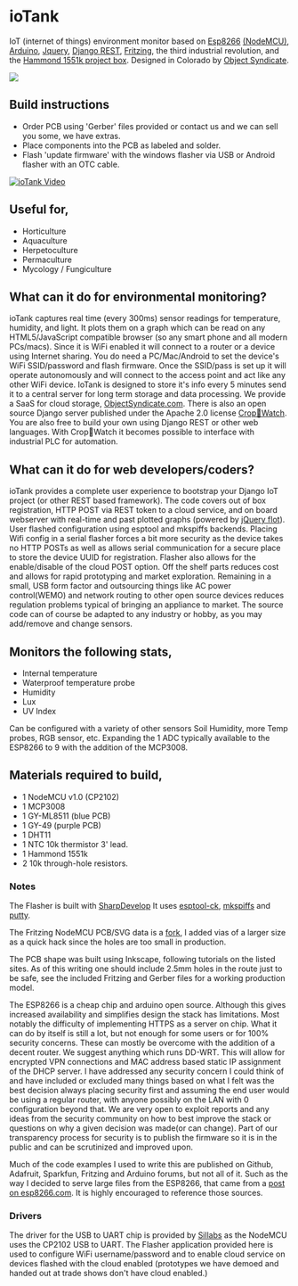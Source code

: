 # ioTank
IoT (internet of things) environment monitor based on [Esp8266](https://espressif.com/en/products/hardware/esp8266ex/overview) [(NodeMCU)](https://github.com/nodemcu/nodemcu-devkit-v1.0), [Arduino](https://www.arduino.cc/), [Jquery](https://jquery.com/), [Django REST](http://www.django-rest-framework.org/), [Fritzing](http://fritzing.org/home/), the third industrial revolution, and the [Hammond 1551k project box](http://www.hammondmfg.com/pdf/1551K.pdf). Designed in Colorado by [Object Syndicate](https://objectsyndicate.com).

<img class='img-responsive' src="https://www.objectsyndicate.com/wp-content/uploads/2017/11/IMAG0343-2.jpg">

## Build instructions
- Order PCB using 'Gerber' files provided or contact us and we can sell you some, we have extras.
- Place components into the PCB as labeled and solder. 
- Flash 'update firmware' with the windows flasher via USB or Android flasher with an OTC cable.

[![ioTank Video](https://img.youtube.com/vi/SeW17QTGf-k/0.jpg)
](https://www.youtube.com/watch?v=SeW17QTGf-k)

## Useful for,
- Horticulture
- Aquaculture
- Herpetoculture
- Permaculture
- Mycology / Fungiculture

## What can it do for environmental monitoring?
ioTank captures real time (every 300ms) sensor readings for temperature, humidity, and light. It plots them on a graph which can be read on any HTML5/JavaScript compatible browser (so any smart phone and all modern PCs/macs). Since it is WiFi enabled it will connect to a router or a device using Internet sharing. You do need a PC/Mac/Android to set the device's WiFi SSID/password and flash firmware. Once the SSID/pass is set up it will operate autonomously and will connect to the access point and act like any other WiFi device. IoTank is designed to store it's info every 5 minutes send it to a central server for long term storage and data processing. We provide a SaaS for cloud storage, [ObjectSyndicate.com](https://objectsyndicate.com). There is also an open source Django server published under the Apache 2.0 license [Crop🌱Watch](https://github.com/objectsyndicate/Crop-Watch). You are also free to build your own using Django REST or other web languages. With Crop🌱Watch it becomes possible to interface with industrial PLC for automation. 


## What can it do for web developers/coders?
ioTank provides a complete user experience to bootstrap your Django IoT project (or other REST based framework). The code covers out of box registration, HTTP POST via REST token to a cloud service, and on board webserver with real-time and past plotted graphs (powered by [jQuery flot](http://www.flotcharts.org/)).
User flashed configuration using esptool and mkspiffs backends. Placing Wifi config in a serial flasher forces a bit more security as the device takes no HTTP POSTs as well as allows serial communication for a secure place to store the device UUID for registration. Flasher also allows for the enable/disable of the cloud POST option.
Off the shelf parts reduces cost and allows for rapid prototyping and market exploration. Remaining in a small, USB form factor and outsourcing things like AC power control(WEMO) and network routing to other open source devices reduces regulation problems typical of bringing an appliance to market.
The source code can of course be adapted to any industry or hobby, as you may add/remove and change sensors.

## Monitors the following stats,
* Internal temperature
* Waterproof temperature probe
* Humidity
* Lux
* UV Index

Can be configured with a variety of other sensors Soil Humidity, more Temp probes, RGB sensor, etc. Expanding the 1 ADC typically available to the ESP8266 to 9 with the addition of the MCP3008.

## Materials required to build,
* 1 NodeMCU v1.0 (CP2102)
* 1 MCP3008
* 1 GY-ML8511 (blue PCB)
* 1 GY-49 (purple PCB)
* 1 DHT11
* 1 NTC 10k thermistor 3' lead.
* 1 Hammond 1551k
* 2 10k through-hole resistors.


### Notes
The Flasher is built with [SharpDevelop](http://www.icsharpcode.net/opensource/sd/Default.aspx) It uses [esptool-ck](https://github.com/igrr/esptool-ck), [mkspiffs](https://github.com/igrr/mkspiffs) and [putty](http://www.putty.org/). 

The Fritzing NodeMCU PCB/SVG data is a [fork](https://github.com/squix78/esp8266-fritzing-parts), I added vias of a larger size as a quick hack since the holes are too small in production. 

The PCB shape was built using Inkscape, following tutorials on the listed sites. As of this writing one should include 2.5mm holes in the route just to be safe, see the included Fritzing and Gerber files for a working production model. 

The ESP8266 is a cheap chip and arduino open source. Although this gives increased availability and simplifies design the stack has limitations. Most notably the difficulty of implementing HTTPS as a server on chip. What it can do by itself is still a lot, but not enough for some users or for 100% security concerns. These can mostly be overcome with the addition of a decent router. We suggest anything which runs DD-WRT. This will allow for encrypted VPN connections and MAC address based static IP assignment of the DHCP server. I have addressed any security concern I could think of and have included or excluded many things based on what I felt was the best decision always placing security first and assuming the end user would be using a regular router, with anyone possibly on the LAN with 0 configuration beyond that. We are very open to exploit reports and any ideas from the security community on how to best improve the stack or questions on why a given decision was made(or can change). Part of our transparency process for security is to publish the firmware so it is in the public and can be scrutinized and improved upon.

Much of the code examples I used to write this are published on Github, Adafruit, Sparkfun, Fritzing and Arduino forums, but not all of it. Such as the way I decided to serve large files from the ESP8266, that came from a [post on esp8266.com](http://www.esp8266.com/viewtopic.php?f=32&t=3780). It is highly encouraged to reference those sources. 

### Drivers
The driver for the USB to UART chip is provided by [Sillabs](http://www.silabs.com/products/development-tools/software/usb-to-uart-bridge-vcp-drivers) as the NodeMCU uses the CP2102 USB to UART. The Flasher application provided here is used to configure WiFi username/password and to enable cloud service on devices flashed with the cloud enabled (prototypes we have demoed and handed out at trade shows don't have cloud enabled.)
